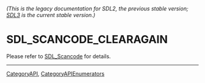 ###### (This is the legacy documentation for SDL2, the previous stable version; [SDL3](https://wiki.libsdl.org/SDL3/) is the current stable version.)
# SDL_SCANCODE_CLEARAGAIN

Please refer to [SDL_Scancode](SDL_Scancode) for details.

----
[CategoryAPI](CategoryAPI), [CategoryAPIEnumerators](CategoryAPIEnumerators)


